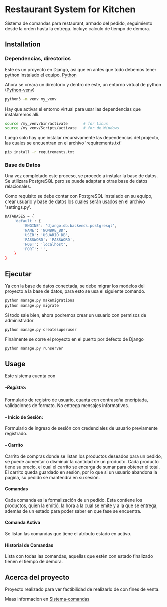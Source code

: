 # Restaurant System for Kitchen

Sistema de comandas para restaurant, armado del pedido, seguimiento desde la orden hasta la entrega. Incluye calculo de tiempo de demora.

## Installation

### Dependencias, directorios 
Este es un proyecto en Django, así que en antes que todo debemos tener python instalado el equipo. [Python](https://www.python.org/)

Ahora se creara un directorio y dentro de este, un entorno virtual de python ([Python-venv](https://docs.python.org/3/tutorial/venv.html))
```bash
python3 -m venv my_venv
```

Hay que activar el entorno virtual para usar las dependencias que instalaremos alli.
```bash
source /my_venv/bin/activate       # for Linux
source /my_venv/Scripts/activate   # for de Windows
```
Luego solo hay que instalar recursivamente las dependencias del projecto, las cuales se encuentran en el archivo 'requirements.txt'
```bash
pip install -r requirements.txt
```

### Base de Datos
Una vez completado este proceso, se procede a instalar la base de datos.
Se utilizara PostgreSQL pero se puede adaptar a otras base de datos relacionales.

Como requisito se debe contar con PostgreSQL instalado en su equipo, crear usuario y base de datos los cuales serán usados en el archivo 'settings.py'.
```bash
DATABASES = {
    'default': {
        'ENGINE': 'django.db.backends.postgresql',
        'NAME': 'NOMBRE_BD',
        'USER': 'USUARIO_DB',
        'PASSWORD': 'PASSWORD',
        'HOST': 'localhost',
        'PORT': '',
    }
}
```

## Ejecutar

Ya con la base de datos conectada, se debe migrar los modelos del proyecto a la base de datos, para esto se usa el siguiente comando.
```bash
python manage.py makemigrations
python manage.py migrate
```
Si todo sale bien, ahora podremos crear un usuario con permisos de administrador
```bash
python manage.py createsuperuser
```
Finalmente se corre el proyecto en el puerto por defecto de Django
```bash
python manage.py runserver
```

## Usage

Este sistema cuenta con
##### -Registro: 
Formulario de registro de usuario, cuanta con contraseña encriptada, validaciones de formato. No entrega mensajes informativos.
#### - Inicio de Sesión:
Formulario de ingreso de sesión con credenciales de usuario previamente registrado.
#### - Carrito
Carrito de compras donde se listan los productos deseados para un pedido, se puede aumentar o disminuir la cantidad de un producto. Cada producto tiene su precio, el cual el carrito se encarga de sumar para obtener el total.
El carrito queda guardado en sesión, por lo que si un usuario abandona la pagina, su pedido se mantendrá en su sesión.
#### Comandas
Cada comanda es la formalización de un pedido. Esta contiene los productos, quien la emitió, la hora a la cual se emite y a la que se entrega, además de un estado para poder saber en que fase se encuentra.
#### Comanda Activa
Se listan las comandas que tiene el atributo estado en activo. 
#### Historial de Comandas
Lista con todas las comandas, aquellas que estén con estado finalizado tienen el tiempo de demora.

## Acerca del proyecto
Proyecto realizado para ver factibilidad de realizarlo de con fines de venta.

Maas informacion en [Sistema-comandas](www.cristianosorio.com/projects/sistemas-comandas)
